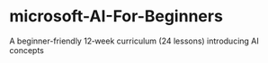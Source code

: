 # microsoft-AI-For-Beginners
A beginner-friendly 12‑week curriculum (24 lessons) introducing AI concepts
